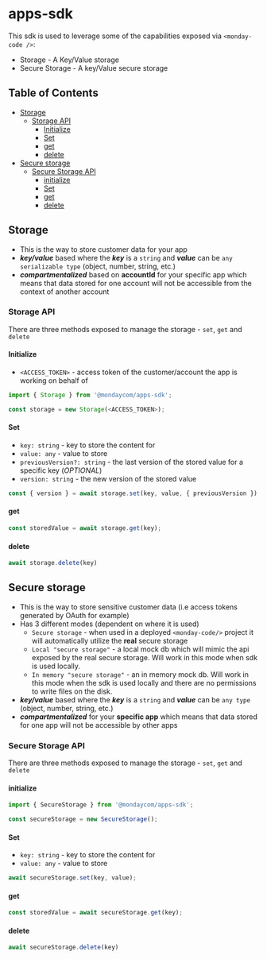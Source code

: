 # apps-sdk
This sdk is used to leverage some of the capabilities exposed via `<monday-code />`:
- Storage - A Key/Value storage
- Secure Storage - A key/Value secure storage

## Table of Contents
<!-- TOC -->
  * [Storage](#storage)
    * [Storage API](#storage-api)
      * [Initialize](#initialize)
      * [Set](#set)
      * [get](#get)
      * [delete](#delete)
  * [Secure storage](#secure-storage)
    * [Secure Storage API](#secure-storage-api)
      * [initialize](#initialize-1)
      * [Set](#set-1)
      * [get](#get-1)
      * [delete](#delete-1)
<!-- TOC -->


## Storage
- This is the way to store customer data for your app
- ***key/value*** based where the ***key*** is a `string` and ***value*** can be `any serializable type` (object, number, string, etc.)
- ***compartmentalized*** based on **accountId** for your specific app which means that data stored for one account will not be accessible from the context of another account

### Storage API
There are three methods exposed to manage the storage - `set`, `get` and `delete`

#### Initialize
- `<ACCESS_TOKEN>` - access token of the customer/account the app is working on behalf of

```typescript
import { Storage } from '@mondaycom/apps-sdk';

const storage = new Storage(<ACCESS_TOKEN>);
```

#### Set
- `key: string` - key to store the content for
- `value: any` - value to store
- `previousVersion?: string` - the last version of the stored value for a specific key (*OPTIONAL*)
- `version: string` - the new version of the stored value

```typescript
const { version } = await storage.set(key, value, { previousVersion });
```

#### get
```typescript
const storedValue = await storage.get(key);
```

#### delete
```typescript
await storage.delete(key)
```

## Secure storage
- This is the way to store sensitive customer data (i.e access tokens generated by OAuth for example)
- Has 3 different modes (dependent on where it is used)
  - `Secure storage` - when used in a deployed `<monday-code/>` project it will automatically utilize the **real** secure storage
  - `Local "secure storage"` - a local mock db which will mimic the api exposed by the real secure storage. Will work in this mode when sdk is used locally.
  - `In memory "secure storage"` - an in memory mock db. Will work in this mode when the sdk is used locally and there are no permissions to write files on the disk. 
- ***key/value*** based where the ***key*** is a `string` and ***value*** can be `any type` (object, number, string, etc.)
- ***compartmentalized*** for your **specific app** which means that data stored for one app will not be accessible by other apps

### Secure Storage API
There are three methods exposed to manage the storage - `set`, `get` and `delete`

#### initialize
```typescript
import { SecureStorage } from '@mondaycom/apps-sdk';

const secureStorage = new SecureStorage();
```


#### Set
- `key: string` - key to store the content for
- `value: any` - value to store

```typescript
await secureStorage.set(key, value);
```

#### get
```typescript
const storedValue = await secureStorage.get(key);
```

#### delete
```typescript
await secureStorage.delete(key)
```
